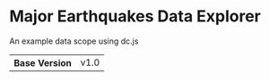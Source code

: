 # Major Earthquakes Data Explorer 
An example data scope using dc.js

<table>
  <tbody>
    <tr>
      <th>Base Version</th>
      <td>v1.0</td>
    </tr>
  </tbody>
</table>
